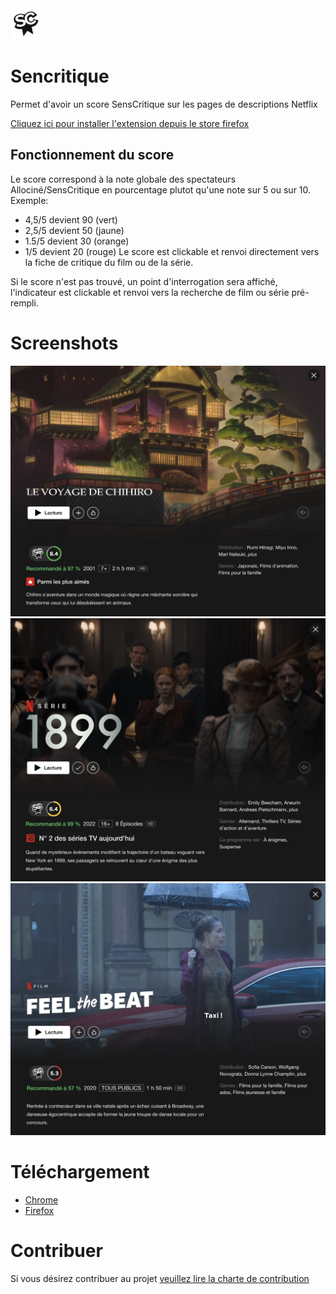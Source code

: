 <img src="/images/logo-128.png" height=50/>

# Sencritique
Permet d'avoir un score SensCritique sur les pages de descriptions Netflix

[Cliquez ici pour installer l'extension depuis le store firefox](https://addons.mozilla.org/fr/firefox/addon/noteflix/)

## Fonctionnement du score
Le score correspond à la note globale des spectateurs Allociné/SensCritique en pourcentage plutot qu'une note sur 5 ou sur 10.
Exemple: 
- 4,5/5 devient 90 (vert)
- 2,5/5 devient 50 (jaune)
- 1.5/5 devient 30 (orange)
- 1/5 devient 20 (rouge)
Le score est clickable et renvoi directement vers la fiche de critique du film ou de la série.

Si le score n'est pas trouvé, un point d'interrogation sera affiché, l'indicateur est clickable et renvoi vers la recherche de film ou série pré-rempli.

# Screenshots

![](images/screenshots/1.png)
![](images/screenshots/2.png)
![](images/screenshots/3.png)

# Téléchargement
- [Chrome](https://chrome.google.com/webstore/detail/noteflix/ahoplkcmcgpbkimjhncpnnllgikapjoj)
- [Firefox](https://addons.mozilla.org/en-US/firefox/addon/noteflix/)


# Contribuer
Si vous désirez contribuer au projet [veuillez lire la charte de contribution](CONTRIB.md)
